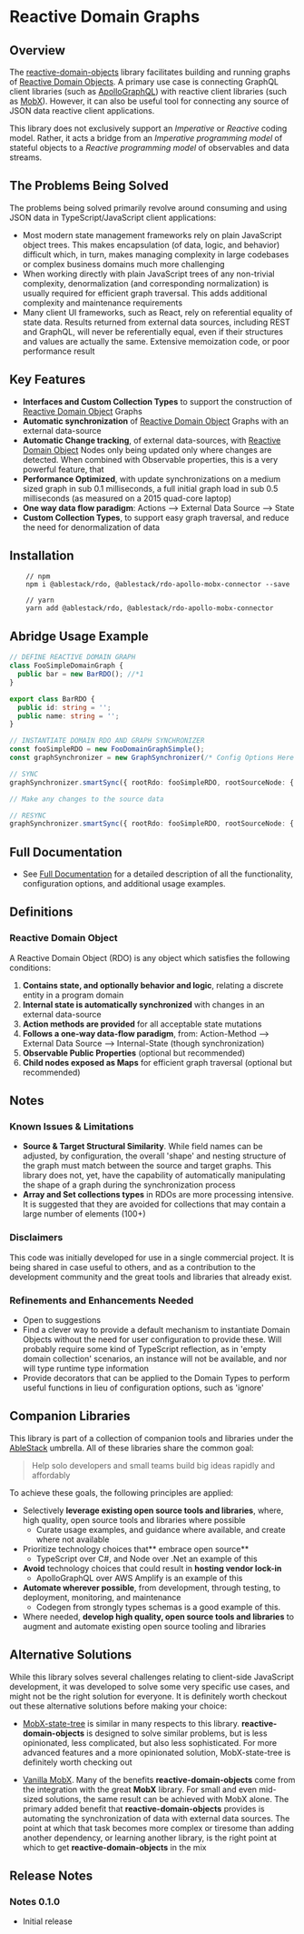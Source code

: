 # Reactive Domain Graphs

## Overview

The [reactive-domain-objects](https://github.com/ablestack/reactive-domain-objects) library facilitates building and running graphs of [Reactive Domain Objects](#reactive-domain-objects). A primary use case is connecting GraphQL client libraries (such as [ApolloGraphQL](https://github.com/apollographql/apollo-client)) with reactive client libraries (such as [MobX](https://mobx.js.org/)). However, it can also be useful tool for connecting any source of JSON data reactive client applications.

This library does not exclusively support an _Imperative_ or _Reactive_ coding model. Rather, it acts a bridge from an _Imperative programming model_ of stateful objects to a _Reactive programming model_ of observables and data streams.

## The Problems Being Solved

The problems being solved primarily revolve around consuming and using JSON data in TypeScript/JavaScript client applications:

- Most modern state management frameworks rely on plain JavaScript object trees. This makes encapsulation (of data, logic, and behavior) difficult which, in turn, makes managing complexity in large codebases or complex business domains much more challenging
- When working directly with plain JavaScript trees of any non-trivial complexity, denormalization (and corresponding normalization) is usually required for efficient graph traversal. This adds additional complexity and maintenance requirements
- Many client UI frameworks, such as React, rely on referential equality of state data. Results returned from external data sources, including REST and GraphQL, will never be referentially equal, even if their structures and values are actually the same. Extensive memoization code, or poor performance result

<!-- TODO: For an in-depth review of these issues, and to contribute to the discussion, see the [following article](TODO). Feedback, input, and contributions welcomed and encouraged. -->

## Key Features

- **Interfaces and Custom Collection Types** to support the construction of [Reactive Domain Object](#definition-reactive-domain-object) Graphs
- **Automatic synchronization** of [Reactive Domain Object](#definition-reactive-domain-object) Graphs with an external data-source
- **Automatic Change tracking**, of external data-sources, with [Reactive Domain Object](#definition-reactive-domain-object) Nodes only being updated only where changes are detected. When combined with Observable properties, this is a very powerful feature, that
- **Performance Optimized**, with update synchronizations on a medium sized graph in sub 0.1 milliseconds, a full initial graph load in sub 0.5 milliseconds (as measured on a 2015 quad-core laptop)
- **One way data flow paradigm**: Actions --> External Data Source --> State
- **Custom Collection Types**, to support easy graph traversal, and reduce the need for denormalization of data

## Installation

```
    // npm
    npm i @ablestack/rdo, @ablestack/rdo-apollo-mobx-connector --save

    // yarn
    yarn add @ablestack/rdo, @ablestack/rdo-apollo-mobx-connector
```

## Abridge Usage Example

```TypeScript
// DEFINE REACTIVE DOMAIN GRAPH
class FooSimpleDomainGraph {
  public bar = new BarRDO(); //*1
}

export class BarRDO {
  public id: string = '';
  public name: string = '';
}

// INSTANTIATE DOMAIN RDO AND GRAPH SYNCHRONIZER
const fooSimpleRDO = new FooDomainGraphSimple();
const graphSynchronizer = new GraphSynchronizer(/* Config Options Here */);

// SYNC
graphSynchronizer.smartSync({ rootRdo: fooSimpleRDO, rootSourceNode: { bar: { id: 'bar-1', name: 'Original Name' } } });

// Make any changes to the source data

// RESYNC
graphSynchronizer.smartSync({ rootRdo: fooSimpleRDO, rootSourceNode: { bar: { id: 'bar-1', name: 'New Name' } } });

```

## Full Documentation

- See [Full Documentation](https://github.com/ablestack/reactive-domain-objects/blob/master/TECHNICAL.md) for a detailed description of all the functionality, configuration options, and additional usage examples.

## Definitions

### Reactive Domain Object

A Reactive Domain Object (RDO) is any object which satisfies the following conditions:

1. **Contains state, and optionally behavior and logic**, relating a discrete entity in a program domain
2. **Internal state is automatically synchronized** with changes in an external data-source
3. **Action methods are provided** for all acceptable state mutations
4. **Follows a one-way data-flow paradigm**, from: Action-Method --> External Data Source --> Internal-State (though synchronization)
5. **Observable Public Properties** (optional but recommended)
6. **Child nodes exposed as Maps** for efficient graph traversal (optional but recommended)

## Notes

### Known Issues & Limitations

- **Source & Target Structural Similarity**. While field names can be adjusted, by configuration, the overall 'shape' and nesting structure of the graph must match between the source and target graphs. This library does not, yet, have the capability of automatically manipulating the shape of a graph during the synchronization process
- **Array and Set collections types** in RDOs are more processing intensive. It is suggested that they are avoided for collections that may contain a large number of elements (100+)

### Disclaimers

This code was initially developed for use in a single commercial project. It is being shared in case useful to others, and as a contribution to the development community and the great tools and libraries that already exist.

### Refinements and Enhancements Needed

- Open to suggestions
- Find a clever way to provide a default mechanism to instantiate Domain Objects without the need for user configuration to provide these. Will probably require some kind of TypeScript reflection, as in 'empty domain collection' scenarios, an instance will not be available, and nor will type runtime type information
- Provide decorators that can be applied to the Domain Types to perform useful functions in lieu of configuration options, such as 'ignore'

## Companion Libraries

This library is part of a collection of companion tools and libraries under the [AbleStack](https://github.com/ablestack) umbrella. All of these libraries share the common goal:

> Help solo developers and small teams build big ideas rapidly and affordably

To achieve these goals, the following principles are applied:

- Selectively **leverage existing open source tools and libraries**, where, high quality, open source tools and libraries where possible
  - Curate usage examples, and guidance where available, and create where not available
- Prioritize technology choices that** embrace open source**
  - TypeScript over C#, and Node over .Net an example of this
- **Avoid** technology choices that could result in **hosting vendor lock-in**
  - ApolloGraphQL over AWS Amplify is an example of this
- **Automate wherever possible**, from development, through testing, to deployment, monitoring, and maintenance
  - Codegen from strongly types schemas is a good example of this.
- Where needed, **develop high quality, open source tools and libraries** to augment and automate existing open source tooling and libraries

<!-- This is an ongoing effort, that is never done. If you'd like to check out the companion libraries, even contribute to them, you can find them at the [AbleStack on GitHub](https://github.com/ablestack) -->

## Alternative Solutions

While this library solves several challenges relating to client-side JavaScript development, it was developed to solve some very specific use cases, and might not be the right solution for everyone. It is definitely worth checkout out these alternative solutions before making your choice:

- [MobX-state-tree](https://mobx-state-tree.js.org/) is similar in many respects to this library. **reactive-domain-objects** is designed to solve similar problems, but is less opinionated, less complicated, but also less sophisticated. For more advanced features and a more opinionated solution, MobX-state-tree is definitely worth checking out

- [Vanilla MobX](https://mobx.js.org/). Many of the benefits **reactive-domain-objects** come from the integration with the great **MobX** library. For small and even mid-sized solutions, the same result can be achieved with MobX alone. The primary added benefit that **reactive-domain-objects** provides is automating the synchronization of data with external data sources. The point at which that task becomes more complex or tiresome than adding another dependency, or learning another library, is the right point at which to get **reactive-domain-objects** in the mix

## Release Notes

### Notes 0.1.0

- Initial release
